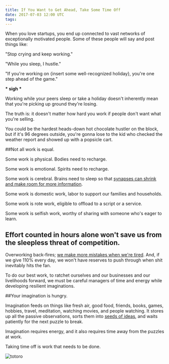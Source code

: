 ```yaml
---
title: If You Want to Get Ahead, Take Some Time Off
date: 2017-07-03 12:00 UTC
tags: 
---
```


When you love startups, you end up connected to vast networks of exceptionally motivated people. Some of these people will say and post things like:

"Stop crying and keep working."

"While you sleep, I hustle."

"If you're working on {insert some well-recognized holiday}, you're one step ahead of the game."

<div style="font-weight: bold;">* sigh *</div>

Working while your peers sleep or take a holiday doesn't inherently mean that you're picking up ground they're losing. 

The truth is: it doesn't matter how hard you work if people don't want what you're selling.

You could be the hardest heads-down hot chocolate hustler on the block, but if it's 96 degrees outside, you're gonna lose to the kid who checked the weather report and showed up with a popsicle cart.

##Not all work is equal.

Some work is physical. Bodies need to recharge.

Some work is emotional. Spirits need to recharge.

Some work is cerebral. Brains need to sleep so that [synapses can shrink and make room for more information](https://www.theatlantic.com/science/archive/2017/02/the-brains-connections-shrink-during-sleep/515472/).

Some work is domestic work, labor to support our families and households.

Some work is rote work, eligible to offload to a script or a service.

Some work is selfish work, worthy of sharing with someone who's eager to learn.

## Effort counted in hours alone won't save us from the sleepless threat of competition. 

Overworking back-fires; [we make more mistakes when we're tired](https://hbr.org/2015/08/the-research-is-clear-long-hours-backfire-for-people-and-for-companies). And, if we give 110% every day, we won't have reserves to push through when shit inevitably hits the fan.

To do our best work, to ratchet ourselves and our businesses and our livelihoods forward, we must be careful managers of time and energy while developing resilient imaginations. 

##Your imagination is hungry.

Imagination feeds on things like fresh air, good food, friends, books, games, hobbies, travel, meditation, watching movies, and people watching. It stores up all the passive observations, sorts them into [seeds of ideas](https://www.youtube.com/watch?v=OFzXaFbxDcM), and waits patiently for the next puzzle to break.

Imagination requires energy, and it also requires time away from the puzzles at work.

Taking time off is work that needs to be done.

![totoro](/img/totoro.gif)


